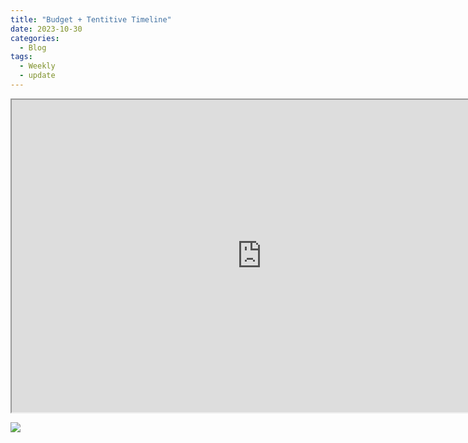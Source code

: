 ```yaml
---
title: "Budget + Tentitive Timeline"
date: 2023-10-30
categories:
  - Blog
tags:
  - Weekly
  - update
---
```


<iframe src="https://docs.google.com/spreadsheets/d/e/2PACX-1vSd11QLxh-KcVr0sS3zyZUHfn44ToC0gsp3ON_rGoCh25cPqrtBws6JrPn2ujY8gQ/pubhtml?widget=true&amp;headers=false" width="800" height="500"></iframe>


![](/assets/images/Timeline.jpeg)
